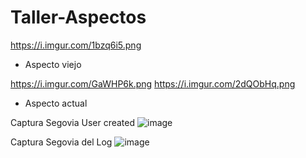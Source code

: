 # Taller-Aspectos
https://i.imgur.com/1bzq6i5.png 
 - Aspecto viejo

https://i.imgur.com/GaWHP6k.png
https://i.imgur.com/2dQObHq.png
 - Aspecto actual
 
 
 Captura Segovia User created
 ![image](https://user-images.githubusercontent.com/73295045/120670281-e0571600-c455-11eb-84fd-cc67db21f3c0.png)
 
 Captura Segovia del Log
 ![image](https://user-images.githubusercontent.com/73295045/120670578-2d3aec80-c456-11eb-9cc3-130ccca5719b.png)

